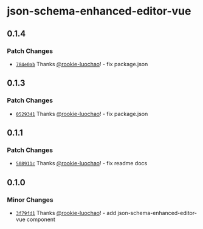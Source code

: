 # json-schema-enhanced-editor-vue

## 0.1.4

### Patch Changes

- [`784e0ab`](https://github.com/rookie-luochao/json-schema-editor/commit/784e0ab2a69ad6652cf5119b5fac77fc8e87663e) Thanks [@rookie-luochao](https://github.com/rookie-luochao)! - fix package.json

## 0.1.3

### Patch Changes

- [`0529341`](https://github.com/rookie-luochao/json-schema-editor/commit/0529341f5f93bbf972509718ad8f4eff1ed1baa9) Thanks [@rookie-luochao](https://github.com/rookie-luochao)! - fix package.json

## 0.1.1

### Patch Changes

- [`508911c`](https://github.com/rookie-luochao/json-schema-editor/commit/508911c7f22e676e98400d606a1cdaa5933a15da) Thanks [@rookie-luochao](https://github.com/rookie-luochao)! - fix readme docs

## 0.1.0

### Minor Changes

- [`3f79fd1`](https://github.com/rookie-luochao/json-schema-editor/commit/3f79fd16b57c48daeedbf5add5382a6abcb48afb) Thanks [@rookie-luochao](https://github.com/rookie-luochao)! - add json-schema-enhanced-editor-vue component
